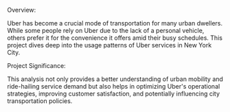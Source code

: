  Overview:
 
Uber has become a crucial mode of transportation for many urban dwellers. While some people rely on Uber due to the lack of a personal vehicle, 
others prefer it for the convenience it offers amid their busy schedules. 
This project dives deep into the usage patterns of Uber services in New York City.

Project Significance:

This analysis not only provides a better understanding of urban mobility and ride-hailing service demand but also helps in optimizing Uber's operational strategies, 
improving customer satisfaction, and potentially influencing city transportation policies.
